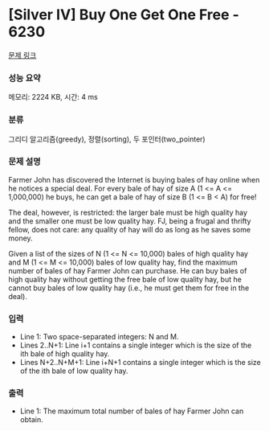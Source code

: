 # [Silver IV] Buy One Get One Free - 6230 

[문제 링크](https://www.acmicpc.net/problem/6230) 

### 성능 요약

메모리: 2224 KB, 시간: 4 ms

### 분류

그리디 알고리즘(greedy), 정렬(sorting), 두 포인터(two_pointer)

### 문제 설명

<p>Farmer John has discovered the Internet is buying bales of hay online when he notices a special deal. For every bale of hay of size A (1 <= A <= 1,000,000) he buys, he can get a bale of hay of size B (1 <= B < A) for free!</p>

<p>The deal, however, is restricted: the larger bale must be high quality hay and the smaller one must be low quality hay. FJ, being a frugal and thrifty fellow, does not care: any quality of hay will do as long as he saves some money.</p>

<p>Given a list of the sizes of N (1 <= N <= 10,000) bales of high quality hay and M (1 <= M <= 10,000) bales of low quality hay, find the maximum number of bales of hay Farmer John can purchase.  He can buy bales of high quality hay without getting the free bale of low quality hay, but he cannot buy bales of low quality hay (i.e., he must get them for free in the deal).</p>

### 입력 

 <ul>
	<li>Line 1: Two space-separated integers: N and M.</li>
	<li>Lines 2..N+1: Line i+1 contains a single integer which is the size of the ith bale of high quality hay.</li>
	<li>Lines N+2..N+M+1: Line i+N+1 contains a single integer which is the size of the ith bale of low quality hay.</li>
</ul>

<p> </p>

### 출력 

 <ul>
	<li>Line 1: The maximum total number of bales of hay Farmer John can obtain.</li>
</ul>

